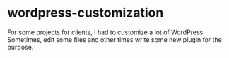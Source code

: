 # wordpress-customization
For some projects for clients, I had to customize a lot of WordPress. Sometimes, edit some files and other times write some new plugin for the purpose.
